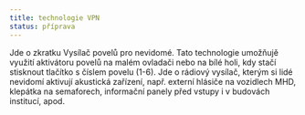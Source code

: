 ```yaml
---
title: technologie VPN
status: příprava
---
```


Jde o zkratku Vysílač povelů pro nevidomé. Tato technologie umožňujě využití aktivátoru povelů na malém ovladači nebo na bílé holi, kdy stačí stisknout tlačítko s číslem povelu (1-6). Jde o rádiový vysílač, kterým si lidé nevidomí aktivují akustická zařízení, např. externí hlásiče na vozidlech MHD, klepátka na semaforech, informační panely před vstupy i v budovách institucí, apod.
